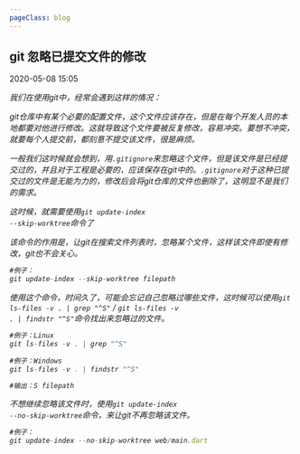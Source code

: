 ```yaml
---
pageClass: blog
---
```


## git 忽略已提交文件的修改

<p class="date">2020-05-08 15:05
  <span id="/blog/git/UpdateIndex.html" class="leancloud_visitors">
      <i class="shni shn-eye-fill" />
      <i class="leancloud-visitors-count"></i>
  </span>
</p>

我们在使用git中，经常会遇到这样的情况：

git仓库中有某个必要的配置文件，这个文件应该存在，但是在每个开发人员的本地都要对他进行修改。这就导致这个文件要被反复修改，容易冲突。要想不冲突，就要每个人提交前，都刻意不提交该文件，很是麻烦。

一般我们这时候就会想到，用<code class="default">.gitignore</code>来忽略这个文件，但是该文件是已经提交过的，并且对于工程是必要的，应该保存在git中的。<code class="default">.gitignore</code>对于这种已提交过的文件是无能为力的，修改后会将git仓库的文件也删除了，这明显不是我们的需求。

这时候，就需要使用<code class="default">git update-index --skip-worktree</code>命令了

该命令的作用是，让git在搜索文件列表时，忽略某个文件，这样该文件即使有修改，git也不会关心。

```js
#例子：
git update-index --skip-worktree filepath
```

使用这个命令，时间久了，可能会忘记自己忽略过哪些文件，这时候可以使用<code class="default">git ls-files -v . | grep "^S"</code> / <code class="default">git ls-files -v . | findstr "^S"</code>命令找出来忽略过的文件。

```js
#例子：Linux
git ls-files -v . | grep "^S" 
 
#例子：Windows
git ls-files -v . | findstr "^S" 

#输出：S filepath
```

不想继续忽略该文件时，使用<code class="default">git update-index --no-skip-worktree</code>命令，来让git不再忽略该文件。

```js
#例子：
git update-index --no-skip-worktree web/main.dart
```

<el-backtop :visibility-height="0"></el-backtop>
<base-valine />